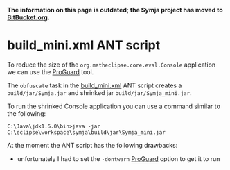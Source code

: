 **The information on this page is outdated; the Symja project has moved to [BitBucket.org](https://bitbucket.org/axelclk/symja_android_library).**

# build\_mini.xml ANT script #
To reduce the size of the `org.matheclipse.core.eval.Console` application we can use the [ProGuard](http://proguard.sourceforge.net/) tool.

The `obfuscate` task in the [build\_mini.xml](http://code.google.com/p/symja/source/browse/trunk/build_mini.xml) ANT script creates a `build/jar/Symja.jar` and shrinked jar `build/jar/Symja_mini.jar`.

To run the shrinked Console application you can use a command similar to the following:

`C:\Java\jdk1.6.0\bin>java -jar C:\eclipse\workspace\symja\build\jar\Symja_mini.jar`

At the moment the ANT script has the following drawbacks:
  * unfortunately I had to set the `-dontwarn` [ProGuard](http://proguard.sourceforge.net/) option to get it to run